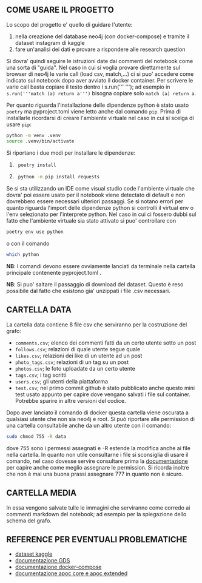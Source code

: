 ## COME USARE IL PROGETTO

Lo scopo del progetto e' quello di guidare l'utente:
1. nella creazione del database neo4j (con docker-compose) e tramite il dataset instagram di kaggle
2. fare un'analisi dei dati e provare a rispondere alle research question

Si dovra' quindi seguire le istruzioni date dai commenti del notebook come una sorta di "guida". 
Nel caso in cui si voglia provare direttamente sul browser di neo4j le varie call (load csv, match,...) ci si puo' accedere come indicato sul notebook dopo aver avviato il docker container. 
Per scrivere le varie call basta copiare il testo dentro i s.run(''' '''); ad esempio in `s.run('''match (a) return a''')` bisogna copiare solo `match (a) return a`.

Per quanto riguarda l'installazione delle dipendenze python è stato usato `poetry` ma pyproject.toml viene letto anche dal comando `pip`.
Prima di installarle ricordarsi di creare l'ambiente virtuale nel caso in cui si scelga di usare `pip`:
```bash
python -m venv .venv
source .venv/bin/activate
```
Si riportano i due modi per installare le dipendenze:
1. ```bash 
    poetry install
2. ``` bash
    python -m pip install requests
Se si sta utilizzando un IDE come visual studio code l'ambiente virtuale che dovra' poi essere usato per il notebook viene detectato di default e non dovrebbero essere necessari ulteriori passaggi. 
Se si notano errori per quanto riguarda l'import delle dipendenze python si controlli il virtual env o l'env selezionato per l'interprete python.
Nel caso in cui ci fossero dubbi sul fatto che l'ambiente virtuale sia stato attivato si puo' controllare con 
```bash
poetry env use python
```
o con il comando
```bash
which python
```

**NB**: I comandi devono essere ovviamente lanciati da terminale nella cartella principale contenente pyproject.toml .

**NB**: Si puo' saltare il passaggio di download del dataset. Questo è reso possibile dal fatto che esistono gia' unzippati i file .csv necessari.

## CARTELLA DATA

La cartella data contiene 8 file csv che serviranno per la costruzione del grafo:
* `comments.csv`; elenco dei commenti fatti da un certo utente sotto un post
* `follows.csv`; relazioni di quale utente segue quale
* `likes.csv`; relazioni dei like di un utente ad un post
* `photo_tags.csv`; relazioni di un tag su un post
* `photos.csv`; le foto uploadate da un certo utente
* `tags.csv`; i tag scritti 
* `users.csv`; gli utenti della piattaforma  
* `test.csv`; nel primo commit github è stato pubblicato anche questo mini test
usato appunto per capire dove vengano salvati i file sul container. Potrebbe sparire in altre versioni del codice.

Dopo aver lanciato il comando di docker questa cartella viene oscurata a qualsiasi utente che non sia neo4j e root. Si può riportare alle permission di una cartella consultabile anche da un altro utente con il comando:
```bash
sudo chmod 755 -R data  
```
dove 755 sono i permessi assegnati e -R estende la modifica anche ai file nella cartella.
In quanto non utile consultarne i file si sconsiglia di usare il comando, nel caso dovesse servire consultare prima la [documentazione](https://linux.die.net/man/1/chmod) per capire anche come meglio assegnare le permission.
Si ricorda inoltre che non è mai una buona prassi assegnare 777 in quanto non è sicuro.

## CARTELLA MEDIA
In essa vengono salvate tulle le immagini che serviranno come corredo ai commenti markdown del notebook; ad esempio per la spiegazione dello schema del grafo.

## REFERENCE PER EVENTUALI PROBLEMATICHE

* [dataset kaggle](https://www.kaggle.com/datasets/bhanupratapbiswas/instgram) 
* [documentazione GDS](https://neo4j.com/docs/graph-data-science/current/)
* [documentazione docker-compose](https://docs.docker.com/compose/)
* [documentazione apoc core e apoc extended](https://neo4j.com/labs/apoc/)